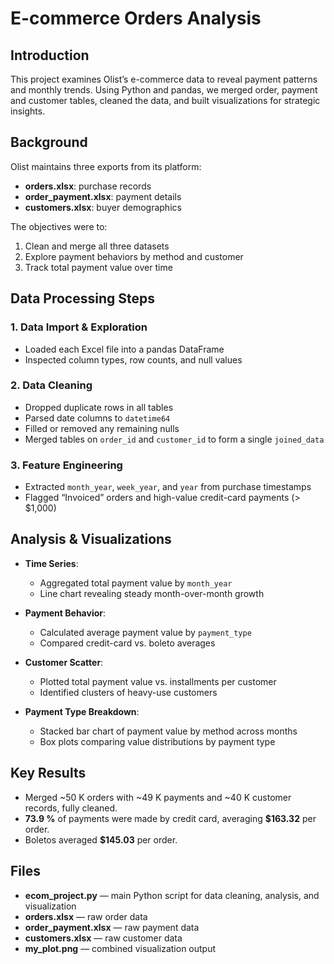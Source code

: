 # E-commerce Orders Analysis

## Introduction
This project examines Olist’s e-commerce data to reveal payment patterns and monthly trends. Using Python and pandas, we merged order, payment and customer tables, cleaned the data, and built visualizations for strategic insights.

## Background
Olist maintains three exports from its platform:
- **orders.xlsx**: purchase records  
- **order_payment.xlsx**: payment details  
- **customers.xlsx**: buyer demographics  

The objectives were to:
1. Clean and merge all three datasets  
2. Explore payment behaviors by method and customer  
3. Track total payment value over time

## Data Processing Steps

### 1. Data Import & Exploration
- Loaded each Excel file into a pandas DataFrame  
- Inspected column types, row counts, and null values  

### 2. Data Cleaning
- Dropped duplicate rows in all tables  
- Parsed date columns to `datetime64`  
- Filled or removed any remaining nulls  
- Merged tables on `order_id` and `customer_id` to form a single `joined_data`  

### 3. Feature Engineering
- Extracted `month_year`, `week_year`, and `year` from purchase timestamps  
- Flagged “Invoiced” orders and high-value credit-card payments (> \$1,000)  

## Analysis & Visualizations

- **Time Series**:  
  - Aggregated total payment value by `month_year`  
  - Line chart revealing steady month-over-month growth  

- **Payment Behavior**:  
  - Calculated average payment value by `payment_type`  
  - Compared credit-card vs. boleto averages  

- **Customer Scatter**:  
  - Plotted total payment value vs. installments per customer  
  - Identified clusters of heavy-use customers  

- **Payment Type Breakdown**:  
  - Stacked bar chart of payment value by method across months  
  - Box plots comparing value distributions by payment type  

## Key Results
- Merged ~50 K orders with ~49 K payments and ~40 K customer records, fully cleaned.  
- **73.9 %** of payments were made by credit card, averaging **\$163.32** per order.  
- Boletos averaged **\$145.03** per order.  


## Files
- **ecom_project.py** — main Python script for data cleaning, analysis, and visualization  
- **orders.xlsx** — raw order data  
- **order_payment.xlsx** — raw payment data  
- **customers.xlsx** — raw customer data  
- **my_plot.png** — combined visualization output  
